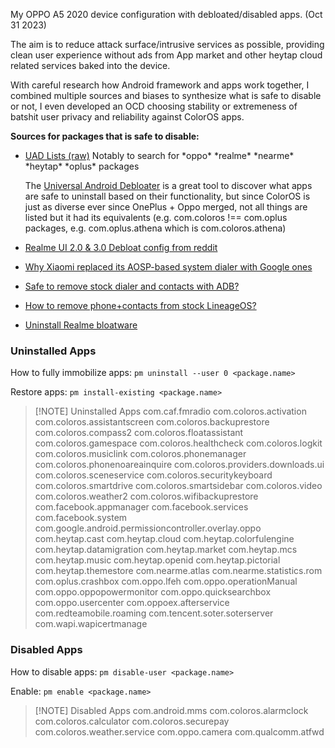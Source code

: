 My OPPO A5 2020 device configuration with debloated/disabled apps. (Oct 31 2023)

The aim is to reduce attack surface/intrusive services as possible, providing clean user experience without ads from App market and other heytap cloud related services baked into the device.

With careful research how Android framework and apps work together, I combined multiple sources and biases to synthesize what is safe to disable or not, I even developed an OCD choosing stability or extremeness of batshit user privacy and reliability against ColorOS apps.

**Sources for packages that is safe to disable:**
- [UAD Lists (raw)](https://raw.githubusercontent.com/0x192/universal-android-debloater/main/resources/assets/uad_lists.json)
	Notably to search for \*oppo* \*realme* \*nearme* \*heytap* \*oplus* packages
	
	The [Universal Android Debloater](https://github.com/0x192/universal-android-debloater) is a great tool to discover what apps are safe to uninstall based on their functionality, but since ColorOS is just as diverse ever since OnePlus + Oppo merged, not all things are listed but it had its equivalents (e.g. com.coloros !== com.oplus packages, e.g. com.oplus.athena which is com.coloros.athena)
- [Realme UI 2.0 & 3.0 Debloat config from reddit](https://www.reddit.com/r/Realme/comments/w12bbk/realme_rui_20_rui_30_debloat_list/)
- [Why Xiaomi replaced its AOSP-based system dialer with Google ones](https://xiaomiui.net/why-has-xiaomi-replaced-some-of-the-miui-phone-apps-with-google-apps-28446/)
- [Safe to remove stock dialer and contacts with ADB?](https://xdaforums.com/t/safe-to-remove-stock-dialer-and-contacts-with-adb.3738514/)
- [How to remove phone+contacts from stock LineageOS?](https://www.reddit.com/r/LineageOS/comments/an2emy/how_to_remove_phonecontacts_from_stock_los/)
- [Uninstall Realme bloatware](https://forum.xda-developers.com/t/uninstall-realme-bloatware.4308103/)
### Uninstalled Apps
How to fully immobilize apps:
`pm uninstall --user 0 <package.name>`

Restore apps:
`pm install-existing <package.name>`

> [!NOTE] Uninstalled Apps
> com.caf.fmradio
com.coloros.activation
com.coloros.assistantscreen
com.coloros.backuprestore
com.coloros.compass2
com.coloros.floatassistant
com.coloros.gamespace
com.coloros.healthcheck
com.coloros.logkit
com.coloros.musiclink
com.coloros.phonemanager
com.coloros.phonenoareainquire
com.coloros.providers.downloads.ui
com.coloros.sceneservice
com.coloros.securitykeyboard
com.coloros.smartdrive
com.coloros.smartsidebar
com.coloros.video
com.coloros.weather2
com.coloros.wifibackuprestore
com.facebook.appmanager
com.facebook.services
com.facebook.system
com.google.android.permissioncontroller.overlay.oppo
com.heytap.cast
com.heytap.cloud
com.heytap.colorfulengine
com.heytap.datamigration
com.heytap.market
com.heytap.mcs
com.heytap.music
com.heytap.openid
com.heytap.pictorial
com.heytap.themestore
com.nearme.atlas
com.nearme.statistics.rom
com.oplus.crashbox
com.oppo.lfeh
com.oppo.operationManual
com.oppo.oppopowermonitor
com.oppo.quicksearchbox
com.oppo.usercenter
com.oppoex.afterservice
com.redteamobile.roaming
com.tencent.soter.soterserver
com.wapi.wapicertmanage
### Disabled Apps
How to disable apps:
`pm disable-user <package.name>`

Enable:
`pm enable <package.name>`

> [!NOTE] Disabled Apps
> com.android.mms
com.coloros.alarmclock
com.coloros.calculator
com.coloros.securepay
com.coloros.weather.service
com.oppo.camera
com.qualcomm.atfwd


